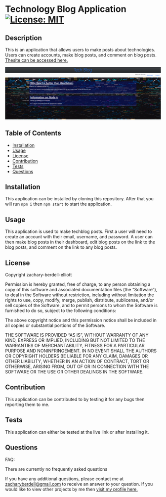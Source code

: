 # Technology Blog Application [![License: MIT](https://img.shields.io/badge/License-MIT-yellow.svg)](https://opensource.org/licenses/MIT)

## Description
This is an application that allows users to make posts about technologies. Users can create accounts, make blog posts, and comment on blog posts. [Thesite can be accessed here.](https://calm-beach-85217.herokuapp.com/)

![Image of the website homepage.](./assets/site-image.png)

## Table of Contents
* [Installation](#installation)
* [Usage](#usage)
* [License](#license)
* [Contribution](#contribution)
* [Tests](#tests)
* [Questions](#questions)

## Installation 
This application can be installed by cloning this repository. After that you will run `npm i` then `npm start` to start the application.

## Usage 
This application is used to make techblog posts. First a user will need to create an account with their email, username, and password. A user can then make blog posts in their dashboard, edit blog posts on the link to the blog posts, and comment on the link to any blog posts.

## License 
Copyright zachary-berdell-elliott

Permission is hereby granted, free of charge, to any person obtaining a copy of this software and associated documentation files (the “Software”), to deal in the Software without restriction, including without limitation the rights to use, copy, modify, merge, publish, distribute, sublicense, and/or sell copies of the Software, and to permit persons to whom the Software is furnished to do so, subject to the following conditions:

  The above copyright notice and this permission notice shall be included in all copies or substantial portions of the Software.
    
  THE SOFTWARE IS PROVIDED “AS IS”, WITHOUT WARRANTY OF ANY KIND, EXPRESS OR IMPLIED, INCLUDING BUT NOT LIMITED TO THE WARRANTIES OF MERCHANTABILITY, FITNESS FOR A PARTICULAR PURPOSE AND NONINFRINGEMENT. IN NO EVENT SHALL THE AUTHORS OR COPYRIGHT HOLDERS BE LIABLE FOR ANY CLAIM, DAMAGES OR OTHER LIABILITY, WHETHER IN AN ACTION OF CONTRACT, TORT OR OTHERWISE, ARISING FROM, OUT OF OR IN CONNECTION WITH THE SOFTWARE OR THE USE OR OTHER DEALINGS IN THE SOFTWARE.

## Contribution 
This application can be contributed to by testing it for any bugs then reporting them to me.

## Tests 
This application can either be tested at the live link or after installing it.

## Questions 
FAQ: 

There are currently no frequently asked questions

If you have any additional questions, please contact me at zacharyberdell@gmail.com to receive an answer to your question. If you would like to view other projects by me then [visit my profile here.](https://github.com/zachary-berdell-elliott)
